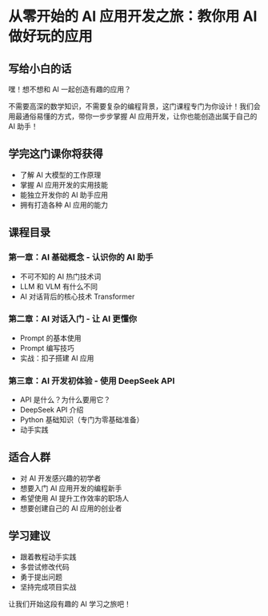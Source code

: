# 从零开始的 AI 应用开发之旅：教你用 AI 做好玩的应用

## 写给小白的话

嘿！想不想和 AI 一起创造有趣的应用？

不需要高深的数学知识，不需要复杂的编程背景，这门课程专门为你设计！我们会用最通俗易懂的方式，带你一步步掌握 AI 应用开发，让你也能创造出属于自己的 AI 助手！

## 学完这门课你将获得

- 了解 AI 大模型的工作原理
- 掌握 AI 应用开发的实用技能
- 能独立开发你的 AI 助手应用
- 拥有打造各种 AI 应用的能力

## 课程目录

### 第一章：AI 基础概念 - 认识你的 AI 助手

- 不可不知的 AI 热门技术词
- LLM 和 VLM 有什么不同
- AI 对话背后的核心技术 Transformer

### 第二章：AI 对话入门 - 让 AI 更懂你

- Prompt 的基本使用
- Prompt 编写技巧
- 实战：扣子搭建 AI 应用

### 第三章：AI 开发初体验 - 使用 DeepSeek API

- API 是什么？为什么要用它？
- DeepSeek API 介绍
- Python 基础知识（专门为零基础准备）
- 动手实践

## 适合人群

- 对 AI 开发感兴趣的初学者
- 想要入门 AI 应用开发的编程新手
- 希望使用 AI 提升工作效率的职场人
- 想要创建自己的 AI 应用的创业者

## 学习建议

- 跟着教程动手实践
- 多尝试修改代码
- 勇于提出问题
- 坚持完成项目实战

让我们开始这段有趣的 AI 学习之旅吧！
